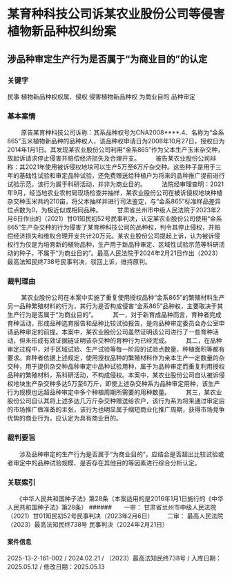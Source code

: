 # 某育种科技公司诉某农业股份公司等侵害植物新品种权纠纷案
## 涉品种审定生产行为是否属于“为商业目的”的认定
### 关键字
民事 植物新品种权权属、侵权 侵害植物新品种权 为商业目的 品种审定
### 基本案情
　　    原告某育种科技公司诉称：其系品种权号为CNA2008****.4、名称为“金系865”玉米植物新品种的品种权人，该品种权申请日为2008年10月27日，授权日为2014年1月1日。其发现某农业股份公司利用“金系865”作为父本生产玉米杂交种，故起诉请求停止侵害并赔偿经济损失及合理开支。
　　    被告某农业股份公司辩称：其2021年使用被诉侵权地块可以生产5万至6万斤杂交种。这些种子是用于三年的基础性试验和审定品种试验，还免费赠送给种植户为将来的品种推广提前进行试验示范，该行为属于科研活动，并非为商业目的。
　　    法院经审理查明：2021年9月，经当地农业农村局现场检查并抽样，某农业股份公司在被诉侵权地块种植杂交种玉米共约210亩，将父本抽样并进行司法鉴定，与“金系865”标准样品差异位点数为0，为极近似或相同品种。
　　    甘肃省兰州市中级人民法院于2023年2月6日作出的（2021）甘01知民初52号民事判决，认定某农业股份公司使用“金系865”生产杂交种的行为侵害了某育种科技公司的品种权，判令其停止侵权，并赔偿经济损失和维权合理开支共计20万元。某农业股份公司提起上诉，认为被诉侵权行为仅是为培育新的植物品种，生产用于新品种审定、区域性试验示范等科研活动的种子，不属于“为商业目的”。最高人民法院于2024年2月21日作出（2023）最高法知民终738号民事判决，驳回上诉，维持原判。
### 裁判理由
　　    某农业股份公司在本案中实施了重复使用授权品种“金系865”的繁殖材料生产另一品种繁殖材料的行为，其行为是否构成侵害“金系865”品种权，主要取决于其生产行为是否属于“为商业目的”。
　　    其一，对于新育成品种而言，育种者完成育种活动，形成品种选育报告和品种比较试验报告，是向品种审定委员会办公室申请品种审定的前提。本案中，某农业股份公司虽然证明该公司进行了一些育种活动，但未形成有效证据链证明该杂交种的育种行为已经完成。
　　    其二，在品种审定过程中，对于区域试验、生产试验等每一阶段的试验点数量、种植面积等都有要求。育种者依据上述规定，使用授权品种的繁殖材料作为亲本生产一定数量的杂交种，用于提供杂交种品种审定中品种试验用种，属于为品种审定而重复利用授权品种的繁殖材料，系科研活动，不构成侵权。本案中，某农业股份公司自认被诉侵权地块生产杂交种多达5万至6万斤，即使上述杂交种系为品种审定用种，该生产行为规模也远超品种审定中多个种植周期所需要的用种数量。
　　    其三，某农业股份公司自认其将上述多达几万斤杂交种赠送给农户，该行为系为将来通过审定后的市场推广做准备的主张，该行为也明显属于缩短商业化推广周期，获得市场竞争优势的商业行为，应认定为具有商业目的。
### 裁判要旨
　　涉及品种审定的生产行为是否属于“为商业目的”，应结合是否超出比较试验或者审定中的品种试验规模、是否存在其他目的等因素进行综合分析认定。
### 关联索引
　　《中华人民共和国种子法》第28条（本案适用的是2016年1月1日施行的《中华人民共和国种子法》第28条）
######　　一审：  甘肃省兰州市中级人民法院（2021）甘01知民初52号民事判决（2023年2月6日）
　　二审：  最高人民法院（2023）最高法知民终738号 民事判决（2024年2月21日）
#### 案件信息
2025-13-2-161-002 / 2024.02.21 / （2023）最高法知民终738号 / 入库日期：2025.05.12 / 修改日期：2025.05.13
